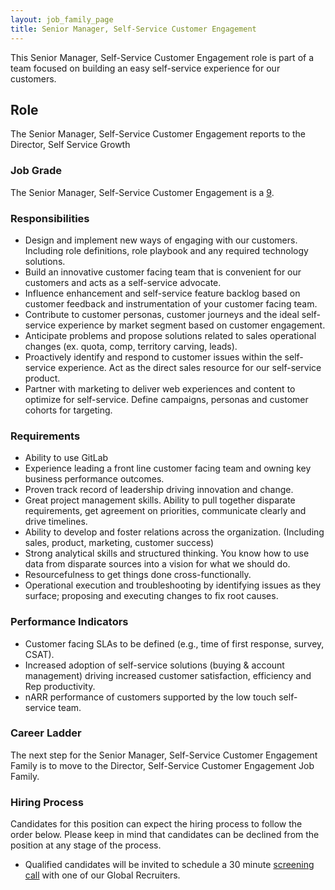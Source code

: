 ```yaml
---
layout: job_family_page
title: Senior Manager, Self-Service Customer Engagement
---
```


This Senior Manager, Self-Service Customer Engagement role is part of a team focused on building an easy self-service experience for our customers.

## Role
The Senior Manager, Self-Service Customer Engagement reports to the Director, Self Service Growth 

### Job Grade
The Senior Manager, Self-Service Customer Engagement is a [9](/handbook/total-rewards/compensation/compensation-calculator/#gitlab-job-grades).

### Responsibilities
* Design and implement new ways of engaging with our customers.  Including role definitions, role playbook and any required technology solutions.
* Build an innovative customer facing team that is convenient for our customers and acts as a self-service advocate.  
* Influence enhancement and self-service feature backlog based on customer feedback and instrumentation of your customer facing team.
* Contribute to customer personas, customer journeys and the ideal self-service experience by market segment based on customer engagement.
* Anticipate problems and propose solutions related to sales operational changes (ex. quota, comp, territory carving, leads).
* Proactively identify and respond to customer issues within the self-service experience.  Act as the direct sales resource for our self-service product.
* Partner with marketing to deliver web experiences and content to optimize for self-service. Define campaigns, personas and customer cohorts for targeting.


### Requirements
* Ability to use GitLab
* Experience leading a front line customer facing team and owning key business performance outcomes.
* Proven track record of leadership driving innovation and change.
* Great project management skills. Ability to pull together disparate requirements, get agreement on priorities, communicate clearly and drive timelines.
* Ability to develop and foster relations across the organization. (Including sales, product, marketing, customer success)
* Strong analytical skills and structured thinking. You know how to use data from disparate sources into a vision for what we should do.
* Resourcefulness to get things done cross-functionally.
* Operational execution and troubleshooting by identifying issues as they surface; proposing and executing changes to fix root causes.


### Performance Indicators
* Customer facing SLAs to be defined (e.g., time of first response, survey, CSAT).
* Increased adoption of self-service solutions (buying & account management) driving increased customer satisfaction, efficiency and Rep productivity.
* nARR performance of customers supported by the low touch self-service team.


### Career Ladder
The next step for the Senior Manager, Self-Service Customer Engagement Family is to move to the Director, Self-Service Customer Engagement Job Family.

### Hiring Process
Candidates for this position can expect the hiring process to follow the order below. Please keep in mind that candidates can be declined from the position at any stage of the process.
* Qualified candidates will be invited to schedule a 30 minute [screening call](/handbook/hiring/interviewing/#screening-call) with one of our Global Recruiters.



